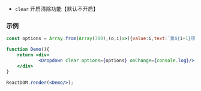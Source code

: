 - `clear` 开启清除功能【默认不开启】

### 示例

<!--start-code-->

```jsx
const options = Array.from(Array(700),(o,i)=>({value:i,text:`第${i+1}项`.repeat(Math.round(i/200 +1))}));

function Demo(){
    return <div>
            <Dropdown clear options={options} onChange={console.log}/>
    </div>
}

ReactDOM.render(<Demo/>);
```

<!--end-code-->
